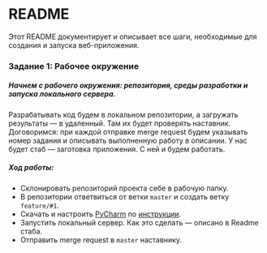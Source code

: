 README
=====================

Этот README документирует и описывает все шаги, необходимые для создания и запуска веб-приложения.


### Задание 1: Рабочее окружение

##### Начнем с рабочего окружения: репозитория, среды разработки и запуска локального сервера. 

Разрабатывать код будем в локальном репозитории, а загружать результаты — в удаленный. Там их будет проверять наставник. Договоримся: при каждой отправке merge request будем указывать номер задания и описывать выполненную работу в описании.
У нас будет стаб — заготовка приложения. С ней и будем работать.

##### Ход работы:

* Склонировать репозиторий проекта себе в рабочую папку.
* В репозитории ответвиться от ветки `master` и создать ветку `feature/#1`.
* Скачать и настроить [PyCharm](https://www.jetbrains.com/pycharm/) по [инструкции](https://docs.google.com/document/d/13G_jjdX4nLDUtsrl7vB2l6YQUNFWFhW0Oi_2yanylXY/).
* Запустить локальный сервер. Как это сделать — описано в Readme стаба.
* Отправить merge request в `master` наставнику.
